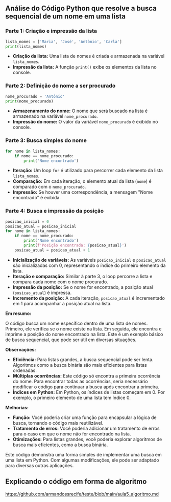 ## Análise do Código Python que resolve a busca sequencial de um nome em uma lista

### Parte 1: Criação e impressão da lista

```python
lista_nomes = ['Maria', 'José', 'Antônio', 'Carla']
print(lista_nomes)
```
* **Criação da lista:** Uma lista de nomes é criada e armazenada na variável `lista_nomes`.
* **Impressão da lista:** A função `print()` exibe os elementos da lista no console.

### Parte 2: Definição do nome a ser procurado

```python
nome_procurado = 'Antônio'
print(nome_procurado)
```
* **Armazenamento do nome:** O nome que será buscado na lista é armazenado na variável `nome_procurado`.
* **Impressão do nome:** O valor da variável `nome_procurado` é exibido no console.

### Parte 3: Busca simples do nome

```python
for nome in lista_nomes:
    if nome == nome_procurado:
        print('Nome encontrado')
```
* **Iteração:** Um loop `for` é utilizado para percorrer cada elemento da lista `lista_nomes`.
* **Comparação:** Em cada iteração, o elemento atual da lista (`nome`) é comparado com o `nome_procurado`.
* **Impressão:** Se houver uma correspondência, a mensagem "Nome encontrado" é exibida.

### Parte 4: Busca e impressão da posição

```python
posicao_inicial = 0
posicao_atual = posicao_inicial
for nome in lista_nomes:
    if nome == nome_procurado:
        print('Nome encontrado')
        print(f'Posição encontrada: {posicao_atual}')
    posicao_atual = posicao_atual + 1
```
* **Inicialização de variáveis:** As variáveis `posicao_inicial` e `posicao_atual` são inicializadas com 0, representando o índice do primeiro elemento da lista.
* **Iteração e comparação:** Similar à parte 3, o loop percorre a lista e compara cada nome com o nome procurado.
* **Impressão da posição:** Se o nome for encontrado, a posição atual (`posicao_atual`) é impressa.
* **Incremento da posição:** A cada iteração, `posicao_atual` é incrementado em 1 para acompanhar a posição atual na lista.

**Em resumo:**

O código busca um nome específico dentro de uma lista de nomes. Primeiro, ele verifica se o nome existe na lista. Em seguida, ele encontra e imprime a posição do nome encontrado na lista. Este é um exemplo básico de busca sequencial, que pode ser útil em diversas situações.

**Observações:**

* **Eficiência:** Para listas grandes, a busca sequencial pode ser lenta. Algoritmos como a busca binária são mais eficientes para listas ordenadas.
* **Múltiplas ocorrências:** Este código só encontra a primeira ocorrência do nome. Para encontrar todas as ocorrências, seria necessário modificar o código para continuar a busca após encontrar a primeira.
* **Índices em Python:** Em Python, os índices de listas começam em 0. Por exemplo, o primeiro elemento de uma lista tem índice 0.

**Melhorias:**

* **Função:** Você poderia criar uma função para encapsular a lógica de busca, tornando o código mais reutilizável.
* **Tratamento de erros:** Você poderia adicionar um tratamento de erros para o caso em que o nome não for encontrado na lista.
* **Otimizações:** Para listas grandes, você poderia explorar algoritmos de busca mais eficientes, como a busca binária.

Este código demonstra uma forma simples de implementar uma busca em uma lista em Python. Com algumas modificações, ele pode ser adaptado para diversas outras aplicações.

## Explicando o código em forma de algoritmo

https://github.com/armandossrecife/teste/blob/main/aula5_algoritmo.md
